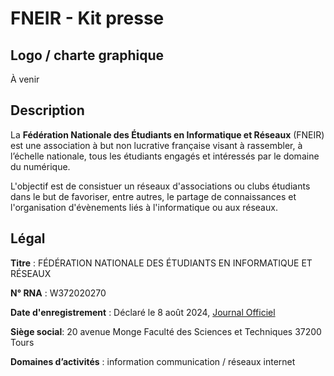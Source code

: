 # FNEIR - Kit presse

## Logo / charte graphique

À venir

## Description

La **Fédération Nationale des Étudiants en Informatique et Réseaux** (FNEIR) est une association à but non lucrative française visant à rassembler, à l’échelle nationale, tous les étudiants engagés et intéressés par le domaine du numérique.

L'objectif est de consistuer un réseaux d'associations ou clubs étudiants dans le but de favoriser, entre autres, le partage de connaissances et l'organisation d'évènements liés à l'informatique ou aux réseaux.

## Légal

**Titre** : FÉDÉRATION NATIONALE DES ÉTUDIANTS EN INFORMATIQUE ET RÉSEAUX 

**N° RNA** : W372020270

**Date d'enregistrement** : Déclaré le 8 août 2024, [Journal Officiel](https://www.journal-officiel.gouv.fr/pages/associations-detail-annonce/?q.id=id:202400330690)

**Siège social**: 20 avenue Monge Faculté des Sciences et Techniques 37200 Tours

**Domaines d’activités** : information communication / réseaux internet 
